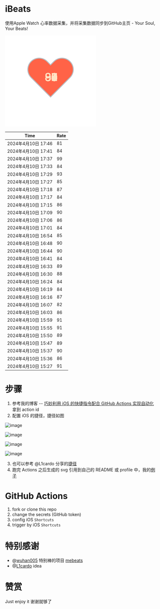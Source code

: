 # iBeats
使用Apple Watch 心率数据采集，并将采集数据同步到GitHub主页 - Your Soul, Your Beats!

![](./files/heart.svg)

<!--START_SECTION:my_heart_rate-->
| Time | Rate | 
 | ---- | ---- | 
| 2024年4月10日 17:46 | 81 |
| 2024年4月10日 17:41 | 84 |
| 2024年4月10日 17:37 | 99 |
| 2024年4月10日 17:33 | 84 |
| 2024年4月10日 17:29 | 93 |
| 2024年4月10日 17:27 | 85 |
| 2024年4月10日 17:18 | 87 |
| 2024年4月10日 17:17 | 84 |
| 2024年4月10日 17:15 | 86 |
| 2024年4月10日 17:09 | 90 |
| 2024年4月10日 17:06 | 86 |
| 2024年4月10日 17:01 | 84 |
| 2024年4月10日 16:54 | 85 |
| 2024年4月10日 16:48 | 90 |
| 2024年4月10日 16:44 | 90 |
| 2024年4月10日 16:41 | 84 |
| 2024年4月10日 16:33 | 89 |
| 2024年4月10日 16:30 | 88 |
| 2024年4月10日 16:24 | 84 |
| 2024年4月10日 16:19 | 84 |
| 2024年4月10日 16:16 | 87 |
| 2024年4月10日 16:07 | 82 |
| 2024年4月10日 16:03 | 86 |
| 2024年4月10日 15:59 | 91 |
| 2024年4月10日 15:55 | 91 |
| 2024年4月10日 15:50 | 89 |
| 2024年4月10日 15:47 | 89 |
| 2024年4月10日 15:37 | 90 |
| 2024年4月10日 15:36 | 86 |
| 2024年4月10日 15:27 | 91 |

<!--END_SECTION:my_heart_rate-->

# 步骤
1. 参考我的博客 -- [巧妙利用 iOS 的快捷指令配合 GitHub Actions 实现自动化](https://github.com/yihong0618/gitblog/issues/198) 拿到 action id
2. 配置 iOS 的捷径，捷径如图

![image](https://user-images.githubusercontent.com/15976103/122154218-0db0b480-ce97-11eb-93bb-5aec07c558dc.png)

![image](https://user-images.githubusercontent.com/15976103/122154236-186b4980-ce97-11eb-8e4b-70551a0391ae.png)

![image](https://user-images.githubusercontent.com/15976103/122154268-2d47dd00-ce97-11eb-902e-3acf292265a9.png)

![image](https://user-images.githubusercontent.com/15976103/122174055-fa144680-ceb4-11eb-9be2-3eb83cd516f7.png)

3. 也可以参考 @L1cardo 分享的[捷径](https://www.icloud.com/shortcuts/6ab6047b459c41ad822ad6b94b1c03d4)
4. 跑完 Actions 之后生成的 svg 引用到自己的 README 或 profile 中，我的[例子](https://github.com/yihong0618) 

# GitHub Actions

1. fork or clone this repo
2. change the secrets (GitHub token)
3. config iOS `Shortcuts` 
4. trigger by iOS `Shortcuts`

# 特别感谢
- @[wuhan005](https://github.com/wuhan005) 特别棒的项目 [mebeats](https://github.com/wuhan005/mebeats)
- @[L1cardo](https://github.com/L1cardo) idea

# 赞赏
Just enjoy it
谢谢就够了

